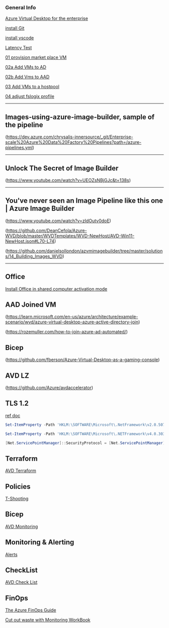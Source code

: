 ### General Info

[Azure Virtual Desktop for the enterprise](https://learn.microsoft.com/en-us/azure/architecture/example-scenario/wvd/windows-virtual-desktop)

[install Git](https://github.com/git-for-windows/git/releases/download/v2.39.0.windows.2/Git-2.39.0.2-64-bit.exe)

[install vscode](https://code.visualstudio.com/Download)

[Latency Test](https://www.azurespeed.com/Azure/Latency)

[01 provision market place VM](/LenVolk/Scripts/MarketPlaceVMs.ps1)

[02a Add VMs to AD](/LenVolk/Scripts/AD_VMjoin_invoke.ps1)

[02b Add Vms to AAD](/LenVolk/Scripts/001_AADextention_RBAC.ps1)

[03 Add VMs to a hostpool](/LenVolk/Scripts/000_invoke_command.ps1#L57-L75)

[04 adjust fslogix profile](/LenVolk/Scripts/000_invoke_command.ps1#L29-L42)

----
## Images-using-azure-image-builder, sample of the pipeline 
(https://dev.azure.com/chrysalis-innersource/_git/Enterprise-scale%20Azure%20Data%20Factory%20Pipelines?path=/azure-pipelines.yml)

----
## Unlock The Secret of Image Builder
(https://www.youtube.com/watch?v=UEOZsNBjGJc&t=138s)

----
## You've never seen an Image Pipeline like this one | Azure Image Builder
(https://www.youtube.com/watch?v=zIdOutv0doE)


(https://github.com/DeanCefola/Azure-WVD/blob/master/WVDTemplates/WVD-NewHost/AVD-Win11-NewHost.json#L70-L74)

(https://github.com/danielsollondon/azvmimagebuilder/tree/master/solutions/14_Building_Images_WVD)

----
## Office
[Install Office in shared computer activation mode](https://learn.microsoft.com/en-us/azure/virtual-desktop/install-office-on-wvd-master-image#install-office-in-shared-computer-activation-mode)
## AAD Joined VM
(https://learn.microsoft.com/en-us/azure/architecture/example-scenario/wvd/azure-virtual-desktop-azure-active-directory-join)

(https://rozemuller.com/how-to-join-azure-ad-automated/)

## Bicep
(https://github.com/fberson/Azure-Virtual-Desktop-as-a-gaming-console)

## AVD LZ
(https://github.com/Azure/avdaccelerator)


## TLS 1.2
[ref doc](https://learn.microsoft.com/en-us/mem/configmgr/core/plan-design/security/enable-tls-1-2-client#configure-for-strong-cryptography)

```powershell
Set-ItemProperty -Path 'HKLM:\SOFTWARE\Microsoft\.NetFramework\v2.0.50727' -Name 'SchUseStrongCrypto' -Value '1' -Type DWord

Set-ItemProperty -Path 'HKLM:\SOFTWARE\Microsoft\.NETFramework\v4.0.30319' -Name 'SchUseStrongCrypto' -Value '1' -Type DWord

[Net.ServicePointManager]::SecurityProtocol = [Net.ServicePointManager]::SecurityProtocol -bor [Net.SecurityProtocolType]::Tls12
```
## Terraform
[AVD Terraform](https://github.com/lenvolk/Plan-and-Implement-Identity-and-Security-on-AVD)

## Policies
[T-Shooting](https://github.com/Azure/avdaccelerator/tree/main/workload/policies)

## Bicep
[AVD Monitoring](https://github.com/jamesatighe/AVD-BICEP/blob/main/Bicep/Monitoring.bicep)


## Monitoring & Alerting
[Alerts](https://github.com/JCoreMS/AVDAlerts)

## CheckList
[AVD Check List](https://github.com/Azure/review-checklists)

## FinOps
[The Azure FinOps Guide](https://techcommunity.microsoft.com/t5/fasttrack-for-azure/the-azure-finops-guide/ba-p/3704132)

[Cut out waste with Monitoring WorkBook](https://github.com/dolevshor/azure-orphan-resources)